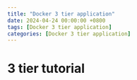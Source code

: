 ```yaml
---
title: "Docker 3 tier application"
date: 2024-04-24 00:00:00 +0800
tags: [Docker 3 tier application]
categories: [Docker 3 tier application]
---
```


# 3 tier tutorial
